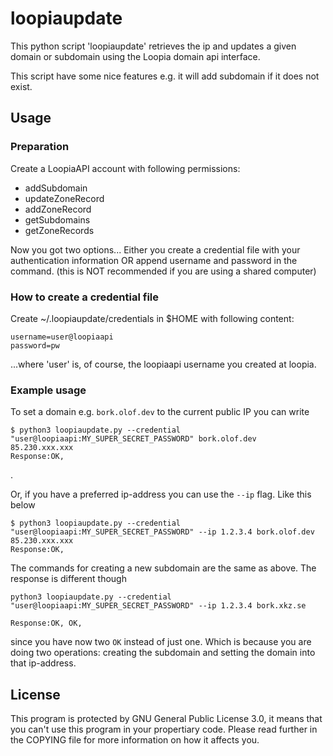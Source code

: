 # loopiaupdate

This python script 'loopiaupdate' retrieves the ip and updates a given domain 
or subdomain using the Loopia domain api interface.

This script have some nice features e.g. it will add subdomain if it does not
exist.

## Usage

### Preparation
Create a LoopiaAPI account with following permissions:
* addSubdomain
* updateZoneRecord
* addZoneRecord
* getSubdomains
* getZoneRecords

Now you got two options... Either you create a credential file with your
authentication information OR append username and password in the command.
(this is NOT recommended if you are using a shared computer)

### How to create a credential file
Create ~/.loopiaupdate/credentials in $HOME with following content:
```
username=user@loopiaapi
password=pw
```
...where 'user' is, of course, the loopiaapi username you created at loopia. 

### Example usage

To set a domain e.g. `bork.olof.dev` to the current public IP you can write  
```
$ python3 loopiaupdate.py --credential "user@loopiaapi:MY_SUPER_SECRET_PASSWORD" bork.olof.dev
85.230.xxx.xxx
Response:OK,
```
.

Or, if you have a preferred ip-address you can use the `--ip` flag. Like this below
```
$ python3 loopiaupdate.py --credential "user@loopiaapi:MY_SUPER_SECRET_PASSWORD" --ip 1.2.3.4 bork.olof.dev
85.230.xxx.xxx
Response:OK,
```

The commands for creating a new subdomain are the same as above. The response is different though

```
python3 loopiaupdate.py --credential "user@loopiaapi:MY_SUPER_SECRET_PASSWORD" --ip 1.2.3.4 bork.xkz.se

Response:OK, OK,
```
since you have now two `OK` instead of just one. Which is because you are doing two operations: creating the subdomain and setting the domain into that ip-address.


## License
This program is protected by GNU General Public License 3.0, it means that you can't use this program in your propertiary code. Please read further in the COPYING file for more information on how it affects you.
